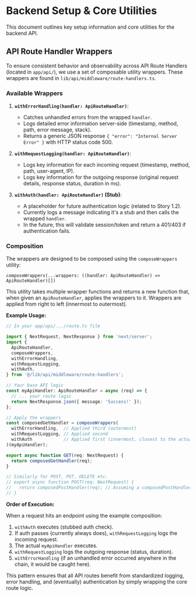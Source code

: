 # Backend Setup & Core Utilities

This document outlines key setup information and core utilities for the backend API.

## API Route Handler Wrappers

To ensure consistent behavior and observability across API Route Handlers (located in `app/api/`), we use a set of composable utility wrappers. These wrappers are found in `lib/api/middleware/route-handlers.ts`.

### Available Wrappers

1.  **`withErrorHandling(handler: ApiRouteHandler)`**:
    *   Catches unhandled errors from the wrapped `handler`.
    *   Logs detailed error information server-side (timestamp, method, path, error message, stack).
    *   Returns a generic JSON response `{ "error": "Internal Server Error" }` with HTTP status code 500.

2.  **`withRequestLogging(handler: ApiRouteHandler)`**:
    *   Logs key information for each incoming request (timestamp, method, path, user-agent, IP).
    *   Logs key information for the outgoing response (original request details, response status, duration in ms).

3.  **`withAuth(handler: ApiRouteHandler)` (Stub)**:
    *   A placeholder for future authentication logic (related to Story 1.2).
    *   Currently logs a message indicating it's a stub and then calls the wrapped `handler`.
    *   In the future, this will validate session/token and return a 401/403 if authentication fails.

### Composition

The wrappers are designed to be composed using the `composeWrappers` utility:

`composeWrappers(...wrappers: ((handler: ApiRouteHandler) => ApiRouteHandler)[])`

This utility takes multiple wrapper functions and returns a new function that, when given an `ApiRouteHandler`, applies the wrappers to it. Wrappers are applied from right to left (innermost to outermost).

**Example Usage:**

```typescript
// In your app/api/.../route.ts file

import { NextRequest, NextResponse } from 'next/server';
import {
  ApiRouteHandler,
  composeWrappers,
  withErrorHandling,
  withRequestLogging,
  withAuth,
} from '@/lib/api/middleware/route-handlers';

// Your base API logic
const myApiHandler: ApiRouteHandler = async (req) => {
  // ... your route logic
  return NextResponse.json({ message: 'Success!' });
};

// Apply the wrappers
const composedGetHandler = composeWrappers(
  withErrorHandling,  // Applied third (outermost)
  withRequestLogging, // Applied second
  withAuth            // Applied first (innermost, closest to the actual handler)
)(myApiHandler);

export async function GET(req: NextRequest) {
  return composedGetHandler(req);
}

// Similarly for POST, PUT, DELETE etc.
// export async function POST(req: NextRequest) {
//   return composedPostHandler(req); // Assuming a composedPostHandler
// }

```

**Order of Execution:**

When a request hits an endpoint using the example composition:

1.  `withAuth` executes (stubbed auth check).
2.  If auth passes (currently always does), `withRequestLogging` logs the incoming request.
3.  The actual `myApiHandler` executes.
4.  `withRequestLogging` logs the outgoing response (status, duration).
5.  `withErrorHandling` (if an unhandled error occurred anywhere in the chain, it would be caught here).

This pattern ensures that all API routes benefit from standardized logging, error handling, and (eventually) authentication by simply wrapping the core route logic.